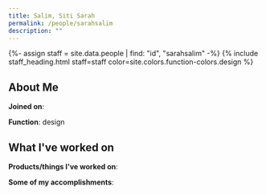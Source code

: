 ```yaml
---
title: Salim, Siti Sarah
permalink: /people/sarahsalim
description: ""
---
```


{%- assign staff = site.data.people | find: "id", "sarahsalim" -%}
{% include staff_heading.html staff=staff color=site.colors.function-colors.design %}

## About Me

**Joined on**: 

**Function**: design

## What I've worked on

**Products/things I've worked on**:


**Some of my accomplishments**:

